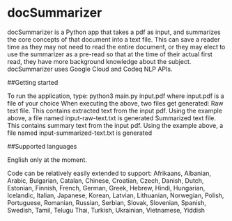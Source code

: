 # docSummarizer

docSummarizer is a Python app that takes a pdf as input, and summarizes the core concepts of that document into a text file.
This can save a reader time as they may not need to read the entire document, or they may elect to use the summarizer as a pre-read so that at the time of their actual first read, they have more background knowledge about the subject.
docSummarizer uses Google Cloud and Codeq NLP APIs.


##Getting started

To run the application, type:
python3 main.py input.pdf
where input.pdf is a file of your choice
When executing the above, two files get generated:
Raw text file. This contains extracted text from the input pdf. Using the example above, a file named input-raw-text.txt is generated
Summarized text file. This contains summary text from the input pdf. Using the example above, a file named input-summarized-text.txt is generated


##Supported languages

English only at the moment.

Code can be relatively easily extended to support:
Afrikaans, Albanian, Arabic, Bulgarian, Catalan, Chinese, Croatian, Czech, Danish, Dutch, Estonian, Finnish, French, German, Greek, Hebrew, Hindi, Hungarian, Icelandic, Italian, Japanese, Korean, Latvian, Lithuanian, Norwegian, Polish, Portuguese, Romanian, Russian, Serbian, Slovak, Slovenian, Spanish, Swedish, Tamil, Telugu Thai, Turkish, Ukrainian, Vietnamese, Yiddish
